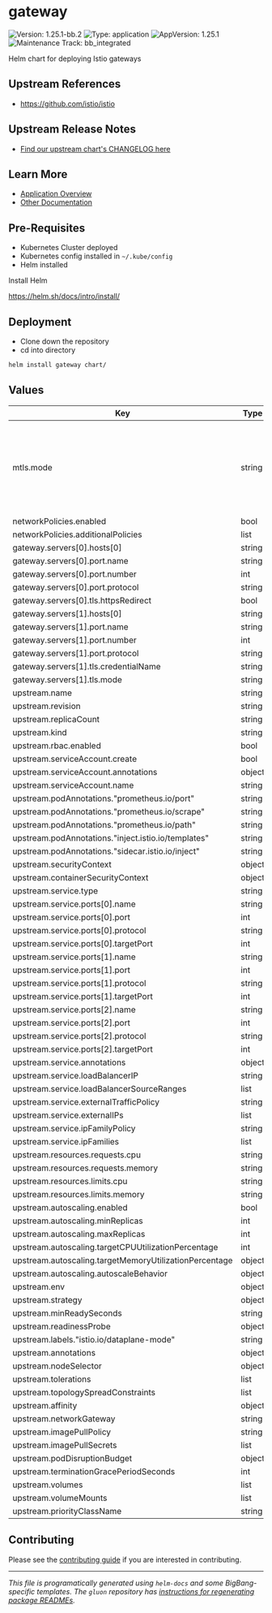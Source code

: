 <!-- Warning: Do not manually edit this file. See notes on gluon + helm-docs at the end of this file for more information. -->
# gateway

![Version: 1.25.1-bb.2](https://img.shields.io/badge/Version-1.25.1--bb.2-informational?style=flat-square) ![Type: application](https://img.shields.io/badge/Type-application-informational?style=flat-square) ![AppVersion: 1.25.1](https://img.shields.io/badge/AppVersion-1.25.1-informational?style=flat-square) ![Maintenance Track: bb_integrated](https://img.shields.io/badge/Maintenance_Track-bb_integrated-green?style=flat-square)

Helm chart for deploying Istio gateways

## Upstream References

- <https://github.com/istio/istio>

## Upstream Release Notes

- [Find our upstream chart's CHANGELOG here](https://istio.io/latest/news/releases/)

## Learn More

- [Application Overview](docs/overview.md)
- [Other Documentation](docs/)

## Pre-Requisites

- Kubernetes Cluster deployed
- Kubernetes config installed in `~/.kube/config`
- Helm installed

Install Helm

https://helm.sh/docs/intro/install/

## Deployment

- Clone down the repository
- cd into directory

```bash
helm install gateway chart/
```

## Values

| Key | Type | Default | Description |
|-----|------|---------|-------------|
| mtls.mode | string | `"STRICT"` | STRICT = Allow only mutual TLS traffic, PERMISSIVE = Allow both plain text and mutual TLS traffic |
| networkPolicies.enabled | bool | `true` |  |
| networkPolicies.additionalPolicies | list | `[]` |  |
| gateway.servers[0].hosts[0] | string | `"*.dev.bigbang.mil"` |  |
| gateway.servers[0].port.name | string | `"http"` |  |
| gateway.servers[0].port.number | int | `8080` |  |
| gateway.servers[0].port.protocol | string | `"HTTP"` |  |
| gateway.servers[0].tls.httpsRedirect | bool | `true` |  |
| gateway.servers[1].hosts[0] | string | `"*.dev.bigbang.mil"` |  |
| gateway.servers[1].port.name | string | `"https"` |  |
| gateway.servers[1].port.number | int | `8443` |  |
| gateway.servers[1].port.protocol | string | `"HTTPS"` |  |
| gateway.servers[1].tls.credentialName | string | `"public-cert"` |  |
| gateway.servers[1].tls.mode | string | `"SIMPLE"` |  |
| upstream.name | string | `""` |  |
| upstream.revision | string | `""` |  |
| upstream.replicaCount | string | `nil` |  |
| upstream.kind | string | `"Deployment"` |  |
| upstream.rbac.enabled | bool | `true` |  |
| upstream.serviceAccount.create | bool | `true` |  |
| upstream.serviceAccount.annotations | object | `{}` |  |
| upstream.serviceAccount.name | string | `""` |  |
| upstream.podAnnotations."prometheus.io/port" | string | `"15020"` |  |
| upstream.podAnnotations."prometheus.io/scrape" | string | `"true"` |  |
| upstream.podAnnotations."prometheus.io/path" | string | `"/stats/prometheus"` |  |
| upstream.podAnnotations."inject.istio.io/templates" | string | `"gateway"` |  |
| upstream.podAnnotations."sidecar.istio.io/inject" | string | `"true"` |  |
| upstream.securityContext | object | `{}` |  |
| upstream.containerSecurityContext | object | `{}` |  |
| upstream.service.type | string | `"LoadBalancer"` |  |
| upstream.service.ports[0].name | string | `"tcp-status-port"` |  |
| upstream.service.ports[0].port | int | `15021` |  |
| upstream.service.ports[0].protocol | string | `"TCP"` |  |
| upstream.service.ports[0].targetPort | int | `15021` |  |
| upstream.service.ports[1].name | string | `"http2"` |  |
| upstream.service.ports[1].port | int | `80` |  |
| upstream.service.ports[1].protocol | string | `"TCP"` |  |
| upstream.service.ports[1].targetPort | int | `8080` |  |
| upstream.service.ports[2].name | string | `"https"` |  |
| upstream.service.ports[2].port | int | `443` |  |
| upstream.service.ports[2].protocol | string | `"TCP"` |  |
| upstream.service.ports[2].targetPort | int | `8443` |  |
| upstream.service.annotations | object | `{}` |  |
| upstream.service.loadBalancerIP | string | `""` |  |
| upstream.service.loadBalancerSourceRanges | list | `[]` |  |
| upstream.service.externalTrafficPolicy | string | `""` |  |
| upstream.service.externalIPs | list | `[]` |  |
| upstream.service.ipFamilyPolicy | string | `""` |  |
| upstream.service.ipFamilies | list | `[]` |  |
| upstream.resources.requests.cpu | string | `"100m"` |  |
| upstream.resources.requests.memory | string | `"128Mi"` |  |
| upstream.resources.limits.cpu | string | `"2000m"` |  |
| upstream.resources.limits.memory | string | `"1024Mi"` |  |
| upstream.autoscaling.enabled | bool | `true` |  |
| upstream.autoscaling.minReplicas | int | `1` |  |
| upstream.autoscaling.maxReplicas | int | `5` |  |
| upstream.autoscaling.targetCPUUtilizationPercentage | int | `80` |  |
| upstream.autoscaling.targetMemoryUtilizationPercentage | object | `{}` |  |
| upstream.autoscaling.autoscaleBehavior | object | `{}` |  |
| upstream.env | object | `{}` |  |
| upstream.strategy | object | `{}` |  |
| upstream.minReadySeconds | string | `nil` |  |
| upstream.readinessProbe | object | `{}` |  |
| upstream.labels."istio.io/dataplane-mode" | string | `"none"` |  |
| upstream.annotations | object | `{}` |  |
| upstream.nodeSelector | object | `{}` |  |
| upstream.tolerations | list | `[]` |  |
| upstream.topologySpreadConstraints | list | `[]` |  |
| upstream.affinity | object | `{}` |  |
| upstream.networkGateway | string | `""` |  |
| upstream.imagePullPolicy | string | `""` |  |
| upstream.imagePullSecrets | list | `[]` |  |
| upstream.podDisruptionBudget | object | `{}` |  |
| upstream.terminationGracePeriodSeconds | int | `30` |  |
| upstream.volumes | list | `[]` |  |
| upstream.volumeMounts | list | `[]` |  |
| upstream.priorityClassName | string | `""` |  |

## Contributing

Please see the [contributing guide](./CONTRIBUTING.md) if you are interested in contributing.

---

_This file is programatically generated using `helm-docs` and some BigBang-specific templates. The `gluon` repository has [instructions for regenerating package READMEs](https://repo1.dso.mil/big-bang/product/packages/gluon/-/blob/master/docs/bb-package-readme.md)._

